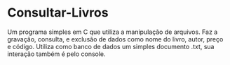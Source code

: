 # Consultar-Livros
Um programa simples em C que utiliza a manipulação de arquivos. Faz a gravação, consulta, e exclusão de dados como nome do livro, autor, preço e código. Utiliza como banco de dados um simples documento .txt, sua interação também é pelo console.
